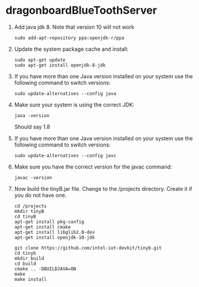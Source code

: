 # dragonboardBlueToothServer
1. Add java jdk 8. Note that version 10 will not work

   ```
   sudo add-apt-repository ppa:openjdk-r/ppa
   ```
   
2. Update the system package cache and install:

   ```
   sudo apt-get update
   sudo apt-get install openjdk-8-jdk
   ```
   
 3. If you have more than one Java version installed on your system use the following command to switch versions:
 
    ```
    sudo update-alternatives --config java
    ```
 4. Make sure your system is using the correct JDK:
 
    ```
    java -version
    ```
    Should say 1.8
    
 5. If you have more than one Java version installed on your system use the following command to switch versions:
 
    ```
    sudo update-alternatives --config javc
    ```
 6. Make sure you have the correct version for the javac command:
   
    ```
    javac -version
    ```
 7. Now build the tinyB.jar file. Change to the /projects directory. Create it if you do not have one.
 
    ```
    cd /projects
    mkdir tinyB
    cd tinyB
    apt-get install pkg-config
    apt-get install cmake
    apt-get install libglib2.0-dev
    apt-get install openjdk-10-jdk

    git clone https://github.com/intel-iot-devkit/tinyb.git
    cd tinyb
    mkdir build
    cd build
    cmake .. -DBUILDJAVA=ON
    make
    make install
